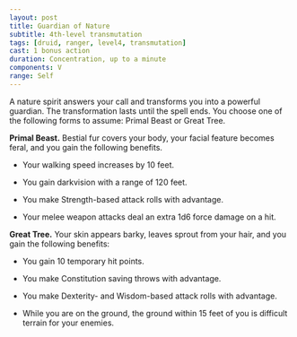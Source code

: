 ```yaml
---
layout: post
title: Guardian of Nature
subtitle: 4th-level transmutation
tags: [druid, ranger, level4, transmutation]
cast: 1 bonus action
duration: Concentration, up to a minute
components: V
range: Self
---
```

A nature spirit answers your call and transforms you into a powerful guardian. The transformation lasts until the spell ends. You choose one of the following forms to assume: Primal Beast or Great Tree.

**Primal Beast.** Bestial fur covers your body, your facial feature becomes feral, and you gain the following benefits.

* Your walking speed increases by 10 feet.

* You gain darkvision with a range of 120 feet.

* You make Strength-based attack rolls with advantage.

* Your melee weapon attacks deal an extra 1d6 force damage on a hit.

**Great Tree.** Your skin appears barky, leaves sprout from your hair, and you gain the following benefits:

* You gain 10 temporary hit points.

* You make Constitution saving throws with advantage.

* You make Dexterity- and Wisdom-based attack rolls with advantage.

* While you are on the ground, the ground within 15 feet of you is difficult terrain for your enemies.